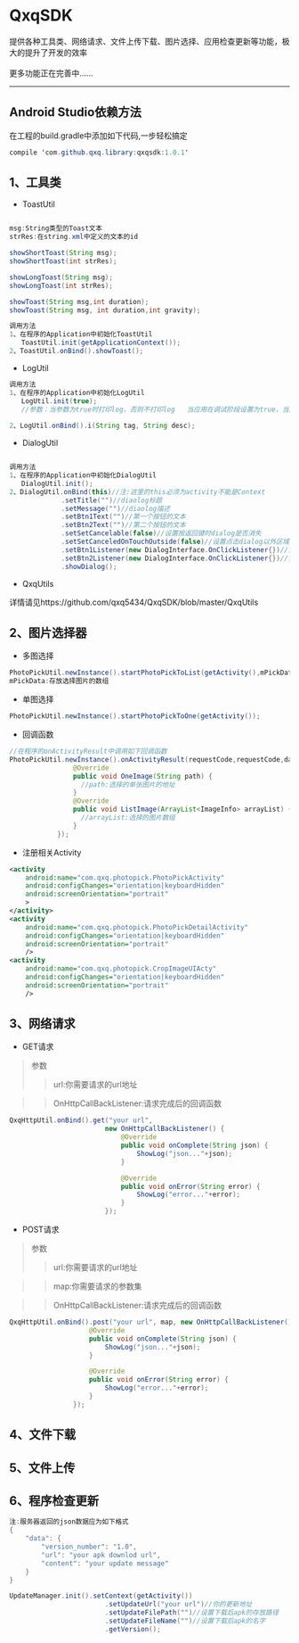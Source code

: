 QxqSDK
====

提供各种工具类、网络请求、文件上传下载、图片选择、应用检查更新等功能，极大的提升了开发的效率<br><br>
更多功能正在完善中......


------

Android Studio依赖方法
-------

在工程的build.gradle中添加如下代码,一步轻松搞定

```java
compile 'com.github.qxq.library:qxqsdk:1.0.1'
```

1、工具类
-------
* ToastUtil
```java

msg:String类型的Toast文本
strRes:在string.xml中定义的文本的id

showShortToast(String msg);
showShortToast(int strRes);

showLongToast(String msg);
showLongToast(int strRes);

showToast(String msg,int duration);
showToast(String msg, int duration,int gravity);

调用方法
1、在程序的Application中初始化ToastUtil
   ToastUtil.init(getApplicationContext());
2、ToastUtil.onBind().showToast();

```

* LogUtil
```java
调用方法
1、在程序的Application中初始化LogUtil
   LogUtil.init(true);
   //参数：当参数为true时打印log，否则不打印log   当应用在调试阶段设置为true，当应用正式上线后设置为false
   
2、LogUtil.onBind().i(String tag, String desc);

```


* DialogUtil
```java

调用方法
1、在程序的Application中初始化DialogUtil
   DialogUtil.init();
2、DialogUtil.onBind(this)//注:这里的this必须为activity不能是Context
             .setTitle("")//diaolog标题
             .setMessage("")//diaolog描述
             .setBtn1Text("")//第一个按钮的文本
             .setBtn2Text("")//第二个按钮的文本
             .setSetCancelable(false)//设置按返回键时dialog是否消失
             .setSetCanceledOnTouchOutside(false)//设置点击dialog以外区域时dialog是否消失
             .setBtn1Listener(new DialogInterface.OnClickListener{})//设置第一个按钮的点击回调
             .setBtn2Listener(new DialogInterface.OnClickListener{})//设置第二个按钮的点击回调
             .showDialog();

```

* QxqUtils

详情请见https://github.com/qxq5434/QxqSDK/blob/master/QxqUtils


2、图片选择器
-------
 
* 多图选择 <br>
```java
PhotoPickUtil.newInstance().startPhotoPickToList(getActivity(),mPickData);
mPickData:存放选择图片的数组
```
* 单图选择 <br>
```java
PhotoPickUtil.newInstance().startPhotoPickToOne(getActivity());
```
* 回调函数 <br>

```java
//在程序的onActivityResult中调用如下回调函数
PhotoPickUtil.newInstance().onActivityResult(requestCode,requestCode,data, new PhotoPickResult() {
                @Override 
                public void OneImage(String path) {
                  //path:选择的单张图片的地址
                }
                @Override
                public void ListImage(ArrayList<ImageInfo> arrayList) {
                  //arrayList:选择的图片数组
                }
            });
```

* 注册相关Activity
```xml
<activity
    android:name="com.qxq.photopick.PhotoPickActivity"
    android:configChanges="orientation|keyboardHidden"
    android:screenOrientation="portrait"
    >
</activity>
<activity
    android:name="com.qxq.photopick.PhotoPickDetailActivity"
    android:configChanges="orientation|keyboardHidden"
    android:screenOrientation="portrait"
    />
<activity
    android:name="com.qxq.photopick.CropImageUIActy"
    android:configChanges="orientation|keyboardHidden"
    android:screenOrientation="portrait"
    />

```

3、网络请求
-------

* GET请求

>参数
>>url:你需要请求的url地址


>>OnHttpCallBackListener:请求完成后的回调函数


```java
QxqHttpUtil.onBind().get("your url",
                        new OnHttpCallBackListener() {
                            @Override
                            public void onComplete(String json) {
                                ShowLog("json..."+json);
                            }

                            @Override
                            public void onError(String error) {
                                ShowLog("error..."+error);
                            }
                        });
```
* POST请求

>参数
>>url:你需要请求的url地址

>>map:你需要请求的参数集

>>OnHttpCallBackListener:请求完成后的回调函数

```java
QxqHttpUtil.onBind().post("your url", map, new OnHttpCallBackListener() {
                    @Override
                    public void onComplete(String json) {
                        ShowLog("json..."+json);
                    }

                    @Override
                    public void onError(String error) {
                        ShowLog("error..."+error);
                    }
                });
```

4、文件下载
-------


5、文件上传
-------



6、程序检查更新
-------
```java
注:服务器返回的json数据应为如下格式
{
    "data": {
        "version_number": "1.0",
        "url": "your apk downlod url",
        "content": "your update message"
    }
}

UpdateManager.init().setContext(getActivity())
                        .setUpdateUrl("your url")//你的更新地址
                        .setUpdateFilePath("")//设置下载后apk的存放路径
                        .setUpdateFileName("")//设置下载后apk的名字
                        .getVersion();
```
